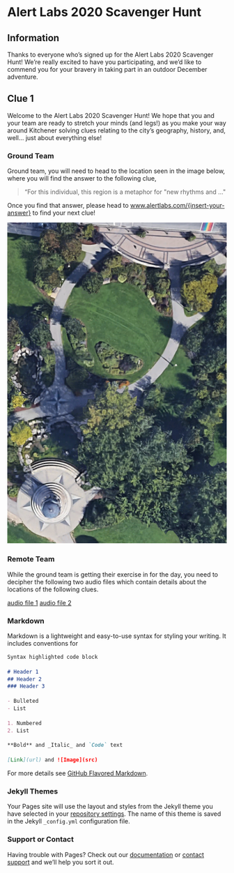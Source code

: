 # Alert Labs 2020 Scavenger Hunt

## Information
Thanks to everyone who’s signed up for the Alert Labs 2020 Scavenger Hunt! We’re really excited to have you participating, and we’d like to commend you for your bravery in taking part in an outdoor December adventure.

## Clue 1
Welcome to the Alert Labs 2020 Scavenger Hunt! We hope that you and your team are ready to stretch your minds (and legs!) as you make your way around Kitchener solving clues relating to the city’s geography, history, and, well... just about everything else! 

### Ground Team
Ground team, you will need to head to the location seen in the image below, where you will find the answer to the following clue,
> “For this individual, this region is a metaphor for "new rhythms and ..."

Once you find that answer, please head to www.alertlabs.com/{insert-your-answer} to find your next clue! 

![clue 1](/assets/clue1.png)

### Remote Team
While the ground team is getting their exercise in for the day, you need to decipher the following two audio files which contain details about the locations of the following clues. 

[audio file 1](/assets/object1.wav)
[audio file 2](/assets/object2.wav)
### Markdown

Markdown is a lightweight and easy-to-use syntax for styling your writing. It includes conventions for

```markdown
Syntax highlighted code block

# Header 1
## Header 2
### Header 3

- Bulleted
- List

1. Numbered
2. List

**Bold** and _Italic_ and `Code` text

[Link](url) and ![Image](src)
```

For more details see [GitHub Flavored Markdown](https://guides.github.com/features/mastering-markdown/).

### Jekyll Themes

Your Pages site will use the layout and styles from the Jekyll theme you have selected in your [repository settings](https://github.com/FranceJ/al-scavenger-hunt/settings). The name of this theme is saved in the Jekyll `_config.yml` configuration file.

### Support or Contact

Having trouble with Pages? Check out our [documentation](https://docs.github.com/categories/github-pages-basics/) or [contact support](https://github.com/contact) and we’ll help you sort it out.
